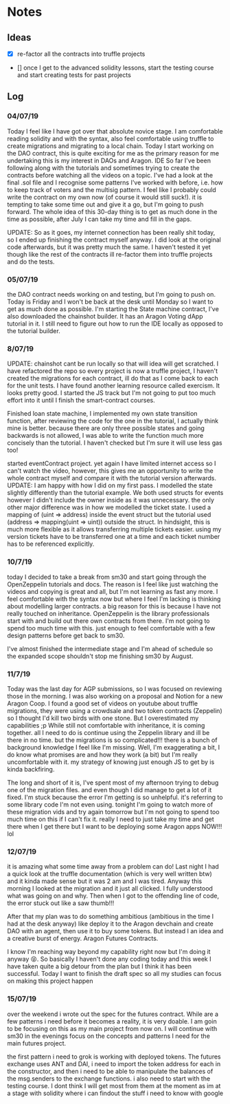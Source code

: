 # Notes

## Ideas

- [x] re-factor all the contracts into truffle projects
- [] once I get to the advanced solidity lessons, start the testing course and start creating tests for past projects

## Log

### 04/07/19

Today I feel like I have got over that absolute novice stage. I am comfortable reading solidity and with the syntax, also feel comfortable using truffle to create migrations and migrating to a local chain. Today I start working on the DAO contract, this is quite exciting for me as the primary reason for me undertaking this is my interest in DAOs and Aragon. IDE So far I've been following along with the tutorials and sometimes trying to create the contracts before watching all the videos on a topic. I've had a look at the final .sol file and I recognise some patterns I've worked with before, i.e. how to keep track of voters and the multisig pattern. I feel like I probably could write the contract on my own now (of course it would still suck!). it is tempting to take some time out and give it a go, but I'm going to push forward. The whole idea of this 30-day thing is to get as much done in the time as possible, after July I can take my time and fill in the gaps.

UPDATE: So as it goes, my internet connection has been really shit today, so I ended up finishing the contract myself anyway. I did look at the original code afterwards, but it was pretty much the same. I haven't tested it yet though like the rest of the contracts ill re-factor them into truffle projects and do the tests.

### 05/07/19

the DAO contract needs working on and testing, but I'm going to push on. Today is Friday and I won't be back at the desk until Monday so I want to get as much done as possible. I'm starting the State machine contract, I've also downloaded the chainshot builder. It has an Aragon Voting dApp tutorial in it. I still need to figure out how to run the IDE locally as opposed to the tutorial builder.

### 8/07/19

UPDATE: chainshot cant be run locally so that will idea will get scratched. I have refactored the repo so every project is now a truffle project, I haven't created the migrations for each contract, ill do that as I come back to each for the unit tests. I have found another learning resource called exercism. It looks pretty good. I started the JS track but I'm not going to put too much effort into it until I finish the smart-contract courses.

Finished loan state machine, I implemented my own state transition function, after reviewing the code for the one in the tutorial, I actually think mine is better. because there are only three possible states and going backwards is not allowed, I was able to write the function much more concisely than the tutorial. I haven't checked but I'm sure it will use less gas too!

started eventContract project. yet again I have limited internet access so I can't watch the video, however, this gives me an opportunity to write the whole contract myself and compare it with the tutorial version afterwards. UPDATE: I am happy with how I did on my first pass. I modelled the state slightly differently than the tutorial example. We both used structs for events however I didn't include the owner inside as it was unnecessary. the only other major difference was in how we modelled the ticket state. I used a mapping of (uint => address) inside the event struct but the tutorial used (address => mapping(uint => uint)) outside the struct. In hindsight, this is much more flexible as it allows transferring multiple tickets easier. using my version tickets have to be transferred one at a time and each ticket number has to be referenced explicitly.

### 10/7/19

today I decided to take a break from sm30 and start going through the OpenZeppelin tutorials and docs. The reason is I feel like just watching the videos and copying is great and all, but I'm not learning as fast any more. I feel comfortable with the syntax now but where I feel I'm lacking is thinking about modelling larger contracts. a big reason for this is because I have not really touched on inheritance. OpenZeppelin is the library professionals start with and build out there own contracts from there. I'm not going to spend too much time with this. just enough to feel comfortable with a few design patterns before get back to sm30.

I've almost finished the intermediate stage and I'm ahead of schedule so the expanded scope shouldn't stop me finishing sm30 by August.

### 11/7/19

Today was the last day for AGP submissions, so I was focused on reviewing those in the morning. I was also working on a proposal and Notion for a new Aragon Coop. I found a good set of videos on youtube about truffle migrations, they were using a crowdsale and two token contracts (Zeppelin) so I thought I'd kill two birds with one stone. But I overestimated my capabilities ;p While still not comfortable with inheritance, it is coming together. all I need to do is continue using the Zeppelin library and ill be there in no time. but the migrations is so complicated!!! there is a bunch of background knowledge I feel like I'm missing. Well, I'm exaggerating a bit, I do know what promises are and how they work (a bit) but I'm really uncomfortable with it. my strategy of knowing just enough JS to get by is kinda backfiring.

The long and short of it is, I've spent most of my afternoon trying to debug one of the migration files. and even though I did manage to get a lot of it fixed. I'm stuck because the error I'm getting is so unhelpful. it's referring to some library code I'm not even using. tonight I'm going to watch more of these migration vids and try again tomorrow but I'm not going to spend too much time on this if I can't fix it. really I need to just take my time and get there when I get there but I want to be deploying some Aragon apps NOW!!! lol

### 12/07/19

it is amazing what some time away from a problem can do! Last night I had a quick look at the truffle documentation (which is very well written btw) and it kinda made sense but it was 2 am and I was tired. Anyway this morning I looked at the migration and it just all clicked. I fully understood what was going on and why. Then when I got to the offending line of code, the error stuck out like a saw thumb!!!

After that my plan was to do something ambitious (ambitious in the time I had at the desk anyway) like deploy it to the Aragon devchain and create DAO with an agent, then use it to buy some tokens. But instead I an idea and a creative burst of energy. Aragon Futures Contracts.

I know I'm reaching way beyond my capability right now but I'm doing it anyway 😝. So basically I haven't done any coding today and this week I have taken quite a big detour from the plan but I think it has been successful. Today I want to finish the draft spec so all my studies can focus on making this project happen

### 15/07/19

over the weekend i wrote out the spec for the futures contract. While are a few patterns i need before it becomes a reality, it is very doable. I am goin to be focusing on this as my main project from now on. I will continue with sm30 in the evenings focus on the concepts and patterns I need for the main futures project.

the first pattern i need to grok is working with deployed tokens. The futures exchange uses ANT and DAI, i need to import the token address for each in the constructor, and then i need to be able to manipulate the balances of the msg.senders to the exchange functions. i also need to start with the testing course. I dont think I will get most from them at the moment as im at a stage with solidity where i can findout the stuff i need to know with google
